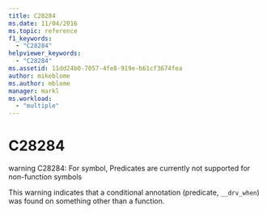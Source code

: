 ```yaml
---
title: C28284
ms.date: 11/04/2016
ms.topic: reference
f1_keywords:
  - "C28284"
helpviewer_keywords:
  - "C28284"
ms.assetid: 11dd24b0-7057-4fe8-919e-b61cf3674fea
author: mikeblome
ms.author: mblome
manager: markl
ms.workload:
  - "multiple"
---
```

# C28284
warning C28284: For symbol, Predicates are currently not supported for non-function symbols

 This warning indicates that a conditional annotation (predicate, `__drv_when`) was found on something other than a function.
